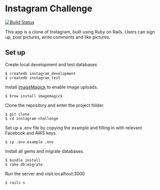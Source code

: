 # Instagram Challenge
[![Build Status](https://travis-ci.org/lsewilson/instagram-challenge.svg?branch=master)](https://travis-ci.org/lsewilson/instagram-challenge)

This app is a clone of Instagram, built using Ruby on Rails. Users can sign up, post pictures, write comments and like pictures.

## Set up

Create local development and test databases
```
$ createdb instagram_development
$ createdb instagram_test
```
Install [ImageMagick](https://github.com/ImageMagick/ImageMagick) to enable image uploads.
```
$ brew install imagemagick
```
Clone the repository and enter the project folder.
```
$ git clone
$ cd instagram-challenge
```
Set up a .env file by copying the example and filling in with relevant Facebook and AWS keys.
```
$ cp .env.example .env
```
Install all gems and migrate databases.
```
$ bundle install
$ rake db:migrate
```
Run the server and visit localhost:3000
```
$ rails s
```
